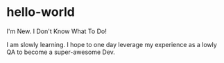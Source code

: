 # hello-world

I'm New. I Don't Know What To Do!

I am slowly learning. I hope to one day leverage my experience 
as a lowly QA to become a super-awesome Dev.
